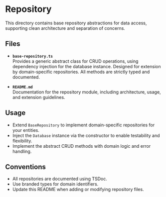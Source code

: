 # Repository

This directory contains base repository abstractions for data access, supporting clean architecture and separation of concerns.

## Files

- **`base-repository.ts`**  
  Provides a generic abstract class for CRUD operations, using dependency injection for the database instance. Designed for extension by domain-specific repositories. All methods are strictly typed and documented.

- **`README.md`**  
  Documentation for the repository module, including architecture, usage, and extension guidelines.

## Usage

- Extend `BaseRepository` to implement domain-specific repositories for your entities.
- Inject the `Database` instance via the constructor to enable testability and flexibility.
- Implement the abstract CRUD methods with domain logic and error handling.

## Conventions

- All repositories are documented using TSDoc.
- Use branded types for domain identifiers.
- Update this README when adding or modifying repository files.
